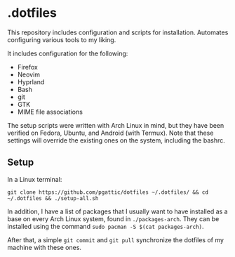 
# .dotfiles

This repository includes configuration and scripts for installation. Automates configuring various tools to my liking.

It includes configuration for the following:

- Firefox
- Neovim
- Hyprland
- Bash
- git
- GTK
- MIME file associations

The setup scripts were written with Arch Linux in mind, but they have been verified on Fedora, Ubuntu, and Android (with Termux). Note that these settings will override the existing ones on the system, including the bashrc.

## Setup

In a Linux terminal:

`git clone https://github.com/pgattic/dotfiles ~/.dotfiles/ && cd ~/.dotfiles && ./setup-all.sh`

In addition, I have a list of packages that I usually want to have installed as a base on every Arch Linux system, found in `./packages-arch`. They can be installed using the command `sudo pacman -S $(cat packages-arch)`.

After that, a simple `git commit` and `git pull` synchronize the dotfiles of my machine with these ones.

